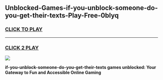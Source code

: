 
## Unblocked-Games-if-you-unblock-someone-do-you-get-their-texts-Play-Free-0blyq
<h3>
<a href="https://premium76.site?title=if-you-unblock-someone-do-you-get-their-texts&ref=20M">CLICK TO PLAY</a></h3>
<hr>

<h3>
<a href="https://premium76.site?title=if-you-unblock-someone-do-you-get-their-texts&ref=20M">CLICK 2 PLAY</a>
  
</h3>

<a href="https://premium76.site?title=if-you-unblock-someone-do-you-get-their-texts&ref=19M"><img src="https://clearcache.store/games.png"></a>


**if-you-unblock-someone-do-you-get-their-texts games unblocked: Your Gateway to Fun and Accessible Online Gaming**
